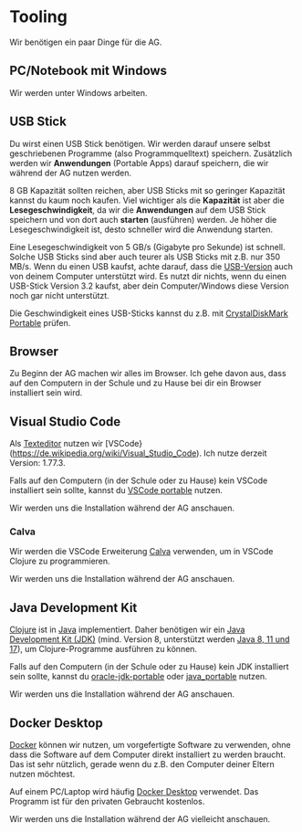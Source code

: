 # Tooling

Wir benötigen ein paar Dinge für die AG.

## PC/Notebook mit Windows

Wir werden unter Windows arbeiten.

## USB Stick

Du wirst einen USB Stick benötigen. Wir werden darauf unsere selbst
geschriebenen Programme (also Programmquelltext) speichern. Zusätzlich werden
wir **Anwendungen** (Portable Apps) darauf speichern, die wir während der AG
nutzen werden.

8 GB Kapazität sollten reichen, aber USB Sticks mit so geringer Kapazität kannst
du kaum noch kaufen. Viel wichtiger als die **Kapazität** ist aber die
**Lesegeschwindigkeit**, da wir die **Anwendungen** auf dem USB Stick speichern
und von dort auch **starten** (ausführen) werden. Je höher die
Lesegeschwindigkeit ist, desto schneller wird die Anwendung starten.

Eine Lesegeschwindigkeit von 5 GB/s (Gigabyte pro Sekunde) ist schnell. Solche
USB Sticks sind aber auch teurer als USB Sticks mit z.B. nur 350 MB/s. Wenn du
einen USB kaufst, achte darauf, dass die
[USB-Version](https://de.wikipedia.org/wiki/Universal_Serial_Bus#Geschichte_und_Entwicklung)
auch von deinem Computer unterstützt wird. Es nutzt dir nichts, wenn du einen
USB-Stick Version 3.2 kaufst, aber dein Computer/Windows diese Version noch gar
nicht unterstützt.

Die Geschwindigkeit eines USB-Sticks kannst du z.B. mit [CrystalDiskMark
Portable](https://portableapps.com/apps/utilities/crystaldiskmark_portable)
prüfen.

## Browser

Zu Beginn der AG machen wir alles im Browser. Ich gehe davon aus, dass auf den
Computern in der Schule und zu Hause bei dir ein Browser installiert sein wird. 

## Visual Studio Code

Als [Texteditor](https://de.wikipedia.org/wiki/Texteditor) nutzen wir
[VSCode}(https://de.wikipedia.org/wiki/Visual_Studio_Code). Ich nutze derzeit
Version: 1.77.3.

Falls auf den Computern (in der Schule oder zu Hause) kein VSCode installiert
sein sollte, kannst du [VSCode
portable](https://portapps.io/app/vscode-portable/) nutzen.

Wir werden uns die Installation während der AG anschauen.

### Calva

Wir werden die VSCode Erweiterung [Calva](https://calva.io/) verwenden, um in
VSCode Clojure zu programmieren.

Wir werden uns die Installation während der AG anschauen.

## Java Development Kit

[Clojure](https://de.wikipedia.org/wiki/Clojure) ist in
[Java](https://de.wikipedia.org/wiki/Java_(Programmiersprache)) implementiert.
Daher benötigen wir ein [Java Development Kit
(JDK)](https://de.wikipedia.org/wiki/Java_Development_Kit) (mind. Version 8,
unterstützt werden [Java 8, 11 und
17](https://clojure.org/guides/install_clojure#java)), um Clojure-Programme
ausführen zu können.

Falls auf den Computern (in der Schule oder zu Hause) kein JDK installiert sein
sollte, kannst du
[oracle-jdk-portable](https://portapps.io/app/oracle-jdk-portable/) oder
[java_portable](https://portableapps.com/apps/utilities/java_portable) nutzen.

Wir werden uns die Installation während der AG anschauen.

## Docker Desktop

[Docker](https://de.wikipedia.org/wiki/Docker_(Software)) können wir nutzen, um
vorgefertigte Software zu verwenden, ohne dass die Software auf dem Computer
direkt installiert zu werden braucht. Das ist sehr nützlich, gerade wenn du z.B.
den Computer deiner Eltern nutzen möchtest.

Auf einem PC/Laptop wird häufig [Docker
Desktop](https://docs.docker.com/desktop/) verwendet. Das Programm ist für den
privaten Gebraucht kostenlos.

Wir werden uns die Installation während der AG vielleicht anschauen. 

